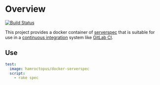 # Overview

[![Build Status](https://travis-ci.org/EricCrosson/docker-serverspec.svg?branch=master)](https://travis-ci.org/EricCrosson/docker-serverspec)

This project provides a docker container of [serverspec] that is
suitable for use in a [continuous integration] system like [GitLab
CI].

## Use

```yml
test:
  image: hamroctopus/docker-serverspec
  script:
    - rake spec
```

[continuous integration]: https://en.m.wikipedia.org/wiki/Continuous_integration
[GitLab CI]: https://about.gitlab.com/2016/07/29/the-basics-of-gitlab-ci/
[serverspec]: http://serverspec.org/
